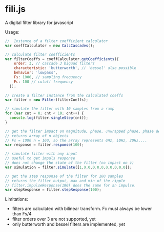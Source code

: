 fili.js
=======

A digital filter library for javascript

Usage:

```javascript
//  Instance of a filter coefficient calculator
var coeffCalculator = new CalcCascades();

// calculate filter coefficients
var filterCoeffs = coeffCalculator.getCoefficients({
    order: 3, // cascade 3 biquad filters
    characteristic: 'butterworth', // 'bessel' also possible
    behavior: 'lowpass',
    Fs: 1000, // sampling frequency
    Fc: 100 // cutoff frequency
  });
  
// create a filter instance from the calculated coeffs
var filter = new Filter(filterCoeffs);

// simulate the filter with 10 samples from a ramp
for (var cnt = 0; cnt < 10; cnt++) {
  console.log(filter.singleStep(cnt));
}

// get the filter impact on magnitude, phase, unwrapped phase, phase delay and group delay
// returns array of n objects
// Fs = 1000 n = 100, so the array represents 0Hz, 10Hz, 20Hz....
var response = filter.response(100);

// simulate filter with any input
// useful to get impuls response
// does not change the state of the filter (no impact on z)
var simulation = filter.simulate([1,0,0,0,0,0,0,0,0,0,0]);

// get the step response of the filter for 100 samples
// returns the filter output, max and min of the ripple
// filter.impulseResponse(100) does the same for an impulse.
var stepResponse = filter.stepResponse(100);
```

Limitations:
-   filters are calculated with bilinear transform. Fc must always be lower than Fs/4
-   filter orders over 3 are not supported, yet
-   only butterworth and bessel filters are implemented, yet
